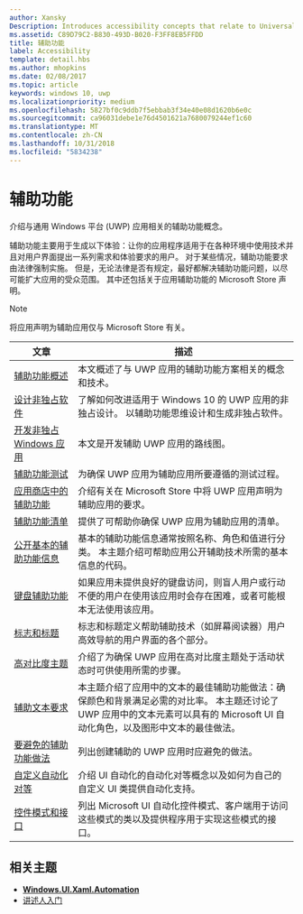 ```yaml
---
author: Xansky
Description: Introduces accessibility concepts that relate to Universal Windows Platform (UWP) apps.
ms.assetid: C89D79C2-B830-493D-B020-F3FF8EB5FFDD
title: 辅助功能
label: Accessibility
template: detail.hbs
ms.author: mhopkins
ms.date: 02/08/2017
ms.topic: article
keywords: windows 10, uwp
ms.localizationpriority: medium
ms.openlocfilehash: 5827bf0c9ddb7f5ebbab3f34e40e08d1620b6e0c
ms.sourcegitcommit: ca96031debe1e76d4501621a7680079244ef1c60
ms.translationtype: MT
ms.contentlocale: zh-CN
ms.lasthandoff: 10/31/2018
ms.locfileid: "5834238"
---
```

# <a name="accessibility"></a>辅助功能  



介绍与通用 Windows 平台 (UWP) 应用相关的辅助功能概念。

辅助功能主要用于生成以下体验：让你的应用程序适用于在各种环境中使用技术并且对用户界面提出一系列需求和体验要求的用户。 对于某些情况，辅助功能要求由法律强制实施。 但是，无论法律是否有规定，最好都解决辅助功能问题，以尽可能扩大应用的受众范围。 其中还包括关于应用辅助功能的 Microsoft Store 声明。

> [!NOTE]
> 将应用声明为辅助应用仅与 Microsoft Store 有关。

| 文章 | 描述 |
|---------|-------------|
| [辅助功能概述](accessibility-overview.md) | 本文概述了与 UWP 应用的辅助功能方案相关的概念和技术。 |
| [设计非独占软件](designing-inclusive-software.md) | 了解如何改进适用于 Windows 10 的 UWP 应用的非独占设计。  以辅助功能思维设计和生成非独占软件。 |
| [开发非独占 Windows 应用](developing-inclusive-windows-apps.md) | 本文是开发辅助 UWP 应用的路线图。 |
| [辅助功能测试](accessibility-testing.md) | 为确保 UWP 应用为辅助应用所要遵循的测试过程。 |
| [应用商店中的辅助功能](accessibility-in-the-store.md) | 介绍有关在 Microsoft Store 中将 UWP 应用声明为辅助应用的要求。 |
| [辅助功能清单](accessibility-checklist.md) | 提供了可帮助你确保 UWP 应用为辅助应用的清单。 |
| [公开基本的辅助功能信息](basic-accessibility-information.md) | 基本的辅助功能信息通常按照名称、角色和值进行分类。 本主题介绍可帮助应用公开辅助技术所需的基本信息的代码。 |
| [键盘辅助功能](keyboard-accessibility.md) | 如果应用未提供良好的键盘访问，则盲人用户或行动不便的用户在使用该应用时会存在困难，或者可能根本无法使用该应用。 |
| [标志和标题](landmarks-and-headings.md) | 标志和标题定义帮助辅助技术（如屏幕阅读器）用户高效导航的用户界面的各个部分。 |
| [高对比度主题](high-contrast-themes.md) | 介绍了为确保 UWP 应用在高对比度主题处于活动状态时可供使用所需的步骤。 |
| [辅助文本要求](accessible-text-requirements.md) | 本主题介绍了应用中的文本的最佳辅助功能做法：确保颜色和背景满足必需的对比率。 本主题还讨论了 UWP 应用中的文本元素可以具有的 Microsoft UI 自动化角色，以及图形中文本的最佳做法。 |
| [要避免的辅助功能做法](practices-to-avoid.md) | 列出创建辅助的 UWP 应用时应避免的做法。 |
| [自定义自动化对等](custom-automation-peers.md) | 介绍 UI 自动化的自动化对等概念以及如何为自己的自定义 UI 类提供自动化支持。 |
| [控件模式和接口](control-patterns-and-interfaces.md) | 列出 Microsoft UI 自动化控件模式、客户端用于访问这些模式的类以及提供程序用于实现这些模式的接口。 |

## <a name="related-topics"></a>相关主题  
* [**Windows.UI.Xaml.Automation**](https://msdn.microsoft.com/library/windows/apps/BR209179) 
* [讲述人入门](https://support.microsoft.com/en-us/help/22798/windows-10-narrator-get-started)